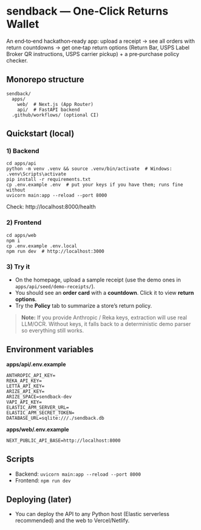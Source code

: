 # sendback — One‑Click Returns Wallet

An end‑to‑end hackathon‑ready app: upload a receipt → see all orders with return countdowns → get one‑tap return options
(Return Bar, USPS Label Broker QR instructions, USPS carrier pickup) + a pre‑purchase policy checker.

## Monorepo structure
```
sendback/
  apps/
    web/  # Next.js (App Router)
    api/  # FastAPI backend
  .github/workflows/ (optional CI)
```
## Quickstart (local)
### 1) Backend
```
cd apps/api
python -m venv .venv && source .venv/bin/activate  # Windows: .venv\Scripts\activate
pip install -r requirements.txt
cp .env.example .env  # put your keys if you have them; runs fine without
uvicorn main:app --reload --port 8000
```
Check: http://localhost:8000/health

### 2) Frontend
```
cd apps/web
npm i
cp .env.example .env.local
npm run dev  # http://localhost:3000
```

### 3) Try it
- On the homepage, upload a sample receipt (use the demo ones in `apps/api/seed/demo-receipts/`).  
- You should see an **order card** with a **countdown**. Click it to view **return options**.
- Try the **Policy** tab to summarize a store’s return policy.

> **Note:** If you provide Anthropic / Reka keys, extraction will use real LLM/OCR. Without keys, it falls back to a deterministic demo parser so everything still works.

## Environment variables
**apps/api/.env.example**
```
ANTHROPIC_API_KEY=
REKA_API_KEY=
LETTA_API_KEY=
ARIZE_API_KEY=
ARIZE_SPACE=sendback-dev
VAPI_API_KEY=
ELASTIC_APM_SERVER_URL=
ELASTIC_APM_SECRET_TOKEN=
DATABASE_URL=sqlite:///./sendback.db
```
**apps/web/.env.example**
```
NEXT_PUBLIC_API_BASE=http://localhost:8000
```

## Scripts
- Backend: `uvicorn main:app --reload --port 8000`
- Frontend: `npm run dev`

## Deploying (later)
- You can deploy the API to any Python host (Elastic serverless recommended) and the web to Vercel/Netlify.
